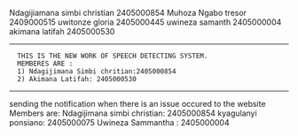 Ndagijiamana simbi christian 2405000854
Muhoza Ngabo tresor 2409000515
uwitonze gloria 2405000445
uwineza samanth 2405000004
akimana latifah 2405000530
____________________________________________________________________________________________________________
      THIS IS THE NEW WORK OF SPEECH DETECTING SYSTEM.
      MEMBERES ARE :
      1) Ndagijimana Simbi chritian:2405000854
      2) Akimana Latifah: 2405000530
____________________________________________________
sending the notification when there is an issue occured to the website
Members are:
Ndagijimana simbi christian: 2405000854
kyagulanyi ponsiano: 2405000075
Uwineza Sammantha : 2405000004
